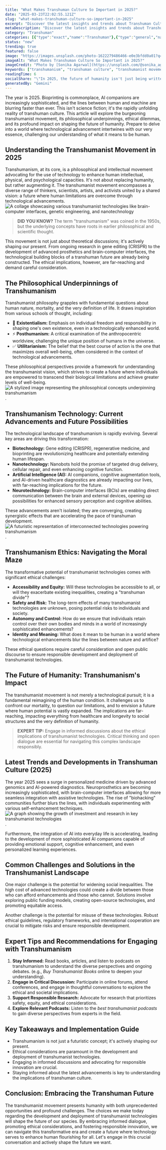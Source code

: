 ```yaml
---
title: "What Makes Transhuman Culture So Important in 2025?"
date: "2025-03-23T22:02:55.121Z"
slug: "what-makes-transhuman-culture-so-important-in-2025"
excerpt: "Discover the latest insights and trends about Transhuman Culture. This comprehensive guide covers everything you need to know about Transhuman Culture in 2025."
metaDescription: "Discover the latest insights and trends about Transhuman Culture. This comprehensive guide covers everything you need to know about Transhuman Culture in 2..."
category: "Transhuman"
categories: [{"type":"exact","name":"Transhuman"},{"type":"general","name":"Bioethics"},{"type":"medium","name":"Neuroethics"},{"type":"specific","name":"Brain-Computer Interfaces"},{"type":"niche","name":"Neuralink Implants"}]
status: "new"
trending: true
featured: false
image: "https://images.unsplash.com/photo-1622279486466-e0e3bfdd0a01?q=85&w=1200&fit=max&fm=webp&auto=compress"
imageAlt: "What Makes Transhuman Culture So Important in 2025?"
imageCredit: "Photo by [Sonika Agarwal](https://unsplash.com/@sonika_agarwal) on Unsplash"
keywords: ["transhumanism", "transhuman culture", "transhumanist movement", "future of humanity transhumanism", "transhumanist philosophy", "buy transhumanist books", "transhumanism technology", "transhumanism ethics", "is transhumanism dangerous?", "best transhumanist podcasts"]
readingTime: 6
socialShare: "\"In 2025, the future of humanity isn't just being written – it's being bioprinted, coded, and uploaded.  The ethical questions surrounding transhumanism are no longer hypothetical; they're urgent.\""
generatedBy: "Gemini"
---
```




The year is 2025.  Bioprinting is commonplace, AI companions are increasingly sophisticated, and the lines between human and machine are blurring faster than ever.  This isn't science fiction; it's the rapidly unfolding reality of transhuman culture.  This article will explore the burgeoning transhumanist movement, its philosophical underpinnings, ethical dilemmas, and its profound impact on shaping the future of humanity.  Prepare to delve into a world where technological advancement intertwines with our very essence, challenging our understanding of what it means to be human.

## Understanding the Transhumanist Movement in 2025

Transhumanism, at its core, is a philosophical and intellectual movement advocating for the use of technology to enhance human intellectual, physical, and psychological capacities.  It's not about replacing humanity, but rather augmenting it.  The transhumanist movement encompasses a diverse range of thinkers, scientists, artists, and activists united by a shared vision: a future where human limitations are overcome through technological advancements. ![A collage showcasing various transhumanist technologies like brain-computer interfaces, genetic engineering, and nanotechnology](https://images.unsplash.com/photo-1622279486466-e0e3bfdd0a01?q=85&w=1200&fit=max&fm=webp&auto=compress)

> **DID YOU KNOW?** The term "transhumanism" was coined in the 1950s, but the underlying concepts have roots in earlier philosophical and scientific thought.

This movement is not just about theoretical discussions; it's actively shaping our present.  From ongoing research in gene editing (CRISPR) to the development of advanced prosthetics and brain-computer interfaces, the technological building blocks of a transhuman future are already being constructed.  The ethical implications, however, are far-reaching and demand careful consideration.

## The Philosophical Underpinnings of Transhumanism

Transhumanist philosophy grapples with fundamental questions about human nature, mortality, and the very definition of life.  It draws inspiration from various schools of thought, including:

* 🔑 **Existentialism:**  Emphasis on individual freedom and responsibility in shaping one's own existence, even in a technologically enhanced world.
* ⚡ **Posthumanism:**  A critical examination of the anthropocentric worldview, challenging the unique position of humans in the universe.
* ✅ **Utilitarianism:**  The belief that the best course of action is the one that maximizes overall well-being, often considered in the context of technological advancements.

These philosophical perspectives provide a framework for understanding the transhumanist vision, which strives to create a future where individuals are empowered to transcend their biological limitations and achieve greater levels of well-being. ![A stylized image representing the philosophical concepts underpinning transhumanism](https://images.unsplash.com/photo-1620795523532-dd3d7a9ecfc6?q=85&w=1200&fit=max&fm=webp&auto=compress).

## Transhumanism Technology: Current Advancements and Future Possibilities

The technological landscape of transhumanism is rapidly evolving.  Several key areas are driving this transformation:

* **Biotechnology:**  Gene editing (CRISPR), regenerative medicine, and bioprinting are revolutionizing healthcare and potentially extending human lifespan.
* **Nanotechnology:**  Nanobots hold the promise of targeted drug delivery, cellular repair, and even enhancing cognitive function.
* **Artificial Intelligence (AI):** AI companions, cognitive augmentation tools, and AI-driven healthcare diagnostics are already impacting our lives, with far-reaching implications for the future.
* **Neurotechnology:**  Brain-computer interfaces (BCIs) are enabling direct communication between the brain and external devices, opening up possibilities for enhanced sensory perception and cognitive abilities.

These advancements aren't isolated; they are converging, creating synergistic effects that are accelerating the pace of transhuman development. ![A futuristic representation of interconnected technologies powering transhumanism](https://images.unsplash.com/photo-1622278934023-1fc1fe795c0c?q=85&w=1200&fit=max&fm=webp&auto=compress).

## Transhumanism Ethics: Navigating the Moral Maze

The transformative potential of transhumanist technologies comes with significant ethical challenges:

* **Accessibility and Equity:**  Will these technologies be accessible to all, or will they exacerbate existing inequalities, creating a "transhuman divide"?
* **Safety and Risk:**  The long-term effects of many transhumanist technologies are unknown, posing potential risks to individuals and society.
* **Autonomy and Control:**  How do we ensure that individuals retain control over their own bodies and minds in a world of increasingly sophisticated enhancements?
* **Identity and Meaning:**  What does it mean to be human in a world where technological enhancements blur the lines between nature and artifice?

These ethical questions require careful consideration and open public discourse to ensure responsible development and deployment of transhumanist technologies.

## The Future of Humanity: Transhumanism's Impact

The transhumanist movement is not merely a technological pursuit; it is a fundamental reimagining of the human condition.  It challenges us to confront our mortality, to question our limitations, and to envision a future where human potential is vastly expanded.  The implications are far-reaching, impacting everything from healthcare and longevity to social structures and the very definition of humanity.

> **EXPERT TIP:** Engage in informed discussions about the ethical implications of transhumanist technologies.  Critical thinking and open dialogue are essential for navigating this complex landscape responsibly.

## Latest Trends and Developments in Transhuman Culture (2025)

The year 2025 sees a surge in personalized medicine driven by advanced genomics and AI-powered diagnostics.  Neuroprosthetics are becoming increasingly sophisticated, with brain-computer interfaces allowing for more seamless integration with assistive technologies. The rise of "biohacking" communities further blurs the lines, with individuals experimenting with various self-enhancement techniques.  ![A graph showing the growth of investment and research in key transhumanist technologies](https://images.unsplash.com/photo-1620795536969-963f00f9b1b5?q=85&w=1200&fit=max&fm=webp&auto=compress).

Furthermore, the integration of AI into everyday life is accelerating, leading to the development of more sophisticated AI companions capable of providing emotional support, cognitive enhancement, and even personalized learning experiences.

## Common Challenges and Solutions in the Transhumanist Landscape

One major challenge is the potential for widening social inequalities.  The high cost of advanced technologies could create a divide between those who can afford enhancements and those who cannot.  Solutions involve exploring public funding models, creating open-source technologies, and promoting equitable access.

Another challenge is the potential for misuse of these technologies.  Robust ethical guidelines, regulatory frameworks, and international cooperation are crucial to mitigate risks and ensure responsible development.

## Expert Tips and Recommendations for Engaging with Transhumanism

1.  **Stay Informed:** Read books, articles, and listen to podcasts on transhumanism to understand the diverse perspectives and ongoing debates.  (e.g., *Buy Transhumanist Books* online to deepen your understanding).
2.  **Engage in Critical Discussion:** Participate in online forums, attend conferences, and engage in thoughtful conversations to explore the ethical and societal implications.
3.  **Support Responsible Research:**  Advocate for research that prioritizes safety, equity, and ethical considerations.
4.  **Explore Relevant Podcasts:** Listen to the *best transhumanist podcasts* to gain diverse perspectives from experts in the field.

## Key Takeaways and Implementation Guide

*  Transhumanism is not just a futuristic concept; it's actively shaping our present.
*  Ethical considerations are paramount in the development and deployment of transhumanist technologies.
*  Engaging in informed discussions and advocating for responsible innovation are crucial.
*  Staying informed about the latest advancements is key to understanding the implications of transhuman culture.

## Conclusion: Embracing the Transhuman Future

The transhumanist movement presents humanity with both unprecedented opportunities and profound challenges.  The choices we make today regarding the development and deployment of transhumanist technologies will shape the future of our species.  By embracing informed dialogue, promoting ethical considerations, and fostering responsible innovation, we can navigate this transformative era and create a future where technology serves to enhance human flourishing for all.  Let's engage in this crucial conversation and actively shape the future we want.

